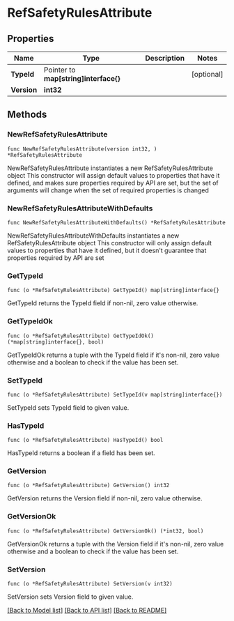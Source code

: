 # RefSafetyRulesAttribute

## Properties

Name | Type | Description | Notes
------------ | ------------- | ------------- | -------------
**TypeId** | Pointer to **map[string]interface{}** |  | [optional] 
**Version** | **int32** |  | 

## Methods

### NewRefSafetyRulesAttribute

`func NewRefSafetyRulesAttribute(version int32, ) *RefSafetyRulesAttribute`

NewRefSafetyRulesAttribute instantiates a new RefSafetyRulesAttribute object
This constructor will assign default values to properties that have it defined,
and makes sure properties required by API are set, but the set of arguments
will change when the set of required properties is changed

### NewRefSafetyRulesAttributeWithDefaults

`func NewRefSafetyRulesAttributeWithDefaults() *RefSafetyRulesAttribute`

NewRefSafetyRulesAttributeWithDefaults instantiates a new RefSafetyRulesAttribute object
This constructor will only assign default values to properties that have it defined,
but it doesn't guarantee that properties required by API are set

### GetTypeId

`func (o *RefSafetyRulesAttribute) GetTypeId() map[string]interface{}`

GetTypeId returns the TypeId field if non-nil, zero value otherwise.

### GetTypeIdOk

`func (o *RefSafetyRulesAttribute) GetTypeIdOk() (*map[string]interface{}, bool)`

GetTypeIdOk returns a tuple with the TypeId field if it's non-nil, zero value otherwise
and a boolean to check if the value has been set.

### SetTypeId

`func (o *RefSafetyRulesAttribute) SetTypeId(v map[string]interface{})`

SetTypeId sets TypeId field to given value.

### HasTypeId

`func (o *RefSafetyRulesAttribute) HasTypeId() bool`

HasTypeId returns a boolean if a field has been set.

### GetVersion

`func (o *RefSafetyRulesAttribute) GetVersion() int32`

GetVersion returns the Version field if non-nil, zero value otherwise.

### GetVersionOk

`func (o *RefSafetyRulesAttribute) GetVersionOk() (*int32, bool)`

GetVersionOk returns a tuple with the Version field if it's non-nil, zero value otherwise
and a boolean to check if the value has been set.

### SetVersion

`func (o *RefSafetyRulesAttribute) SetVersion(v int32)`

SetVersion sets Version field to given value.



[[Back to Model list]](../README.md#documentation-for-models) [[Back to API list]](../README.md#documentation-for-api-endpoints) [[Back to README]](../README.md)


